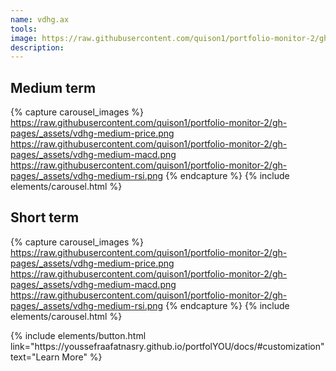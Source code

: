 ```yaml
---
name: vdhg.ax
tools:
image: https://raw.githubusercontent.com/quison1/portfolio-monitor-2/gh-pages/_assets/vdhg-medium-price.png
description:
---
```


## Medium term

{% capture carousel_images %}
https://raw.githubusercontent.com/quison1/portfolio-monitor-2/gh-pages/_assets/vdhg-medium-price.png
https://raw.githubusercontent.com/quison1/portfolio-monitor-2/gh-pages/_assets/vdhg-medium-macd.png
https://raw.githubusercontent.com/quison1/portfolio-monitor-2/gh-pages/_assets/vdhg-medium-rsi.png
{% endcapture %}
{% include elements/carousel.html %}

## Short term

{% capture carousel_images %}
https://raw.githubusercontent.com/quison1/portfolio-monitor-2/gh-pages/_assets/vdhg-medium-price.png
https://raw.githubusercontent.com/quison1/portfolio-monitor-2/gh-pages/_assets/vdhg-medium-macd.png
https://raw.githubusercontent.com/quison1/portfolio-monitor-2/gh-pages/_assets/vdhg-medium-rsi.png
{% endcapture %}
{% include elements/carousel.html %}



<p class="text-center">
{% include elements/button.html link="https://youssefraafatnasry.github.io/portfolYOU/docs/#customization" text="Learn More" %}
</p>